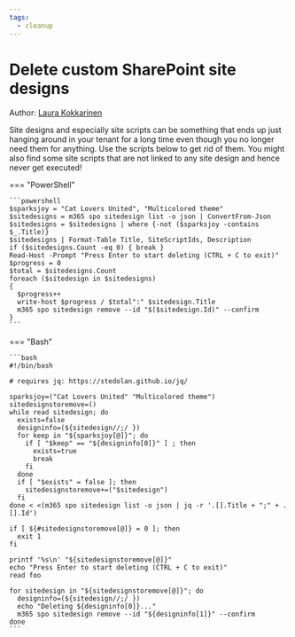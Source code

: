 ```yaml
---
tags:
  - cleanup
---
```


# Delete custom SharePoint site designs

Author: [Laura Kokkarinen](https://laurakokkarinen.com/does-it-spark-joy-powershell-scripts-for-keeping-your-development-environment-tidy-and-spotless/#delete-all-sharepoint-site-designs-and-site-scripts)

Site designs and especially site scripts can be something that ends up just hanging around in your tenant for a long time even though you no longer need them for anything. Use the scripts below to get rid of them. You might also find some site scripts that are not linked to any site design and hence never get executed!

=== "PowerShell"

    ```powershell
    $sparksjoy = "Cat Lovers United", "Multicolored theme"
    $sitedesigns = m365 spo sitedesign list -o json | ConvertFrom-Json
    $sitedesigns = $sitedesigns | where {-not ($sparksjoy -contains $_.Title)}
    $sitedesigns | Format-Table Title, SiteScriptIds, Description
    if ($sitedesigns.Count -eq 0) { break }
    Read-Host -Prompt "Press Enter to start deleting (CTRL + C to exit)"
    $progress = 0
    $total = $sitedesigns.Count
    foreach ($sitedesign in $sitedesigns)
    {
      $progress++
      write-host $progress / $total":" $sitedesign.Title
      m365 spo sitedesign remove --id "$($sitedesign.Id)" --confirm
    }
    ```

=== "Bash"

    ```bash
    #!/bin/bash

    # requires jq: https://stedolan.github.io/jq/

    sparksjoy=("Cat Lovers United" "Multicolored theme")
    sitedesignstoremove=()
    while read sitedesign; do
      exists=false
      designinfo=(${sitedesign//;/ })
      for keep in "${sparksjoy[@]}"; do
        if [ "$keep" == "${designinfo[0]}" ] ; then
          exists=true
          break
        fi
      done
      if [ "$exists" = false ]; then
        sitedesignstoremove+=("$sitedesign")
      fi
    done < <(m365 spo sitedesign list -o json | jq -r '.[].Title + ";" + .[].Id')

    if [ ${#sitedesignstoremove[@]} = 0 ]; then
      exit 1
    fi

    printf '%s\n' "${sitedesignstoremove[@]}"
    echo "Press Enter to start deleting (CTRL + C to exit)"
    read foo

    for sitedesign in "${sitedesignstoremove[@]}"; do
      designinfo=(${sitedesign//;/ })
      echo "Deleting ${designinfo[0]}..."
      m365 spo sitedesign remove --id "${designinfo[1]}" --confirm
    done
    ```
